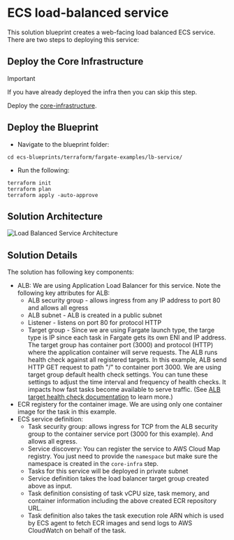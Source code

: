 # ECS load-balanced service

This solution blueprint creates a web-facing load balanced ECS service. There are two steps to deploying this service:

## Deploy the Core Infrastructure

> [!IMPORTANT]
> If you have already deployed the infra then you can skip this step.

Deploy the [core-infrastructure](../core-infra/core-infra.md).

## Deploy the Blueprint

- Navigate to the blueprint folder:

```shell
cd ecs-blueprints/terraform/fargate-examples/lb-service/
```

- Run the following:

```shell
terraform init
terraform plan
terraform apply -auto-approve
```

## Solution Architecture

![Load Balanced Service Architecture](../../../assets/images/lb-service.png)

## Solution Details

The solution has following key components:

- ALB: We are using Application Load Balancer for this service. Note the following key attributes for ALB:
    - ALB security group - allows ingress from any IP address to port 80 and allows all egress
    - ALB subnet - ALB is created in a public subnet
    - Listener - listens on port 80 for protocol HTTP
    - Target group - Since we are using Fargate launch type, the targe type is IP since each task in Fargate gets its own ENI and IP address. The target group has container port (3000) and protocol (HTTP) where the application container will serve requests. The ALB runs health check against all registered targets. In this example, ALB send HTTP GET request to path "/" to container port 3000. We are using target group default health check settings. You can tune these settings to adjust the time interval and frequency of health checks. It impacts how fast tasks become available to serve traffic. (See [ALB target health check documentation](https://docs.aws.amazon.com/elasticloadbalancing/latest/application/target-group-health-checks.html) to learn more.)
- ECR registery for the container image. We are using only one container image for the task in this example.
- ECS service definition:
    * Task security group: allows ingress for TCP from the ALB security group to the container service port (3000 for this example). And allows all egress.
    * Service discovery: You can register the service to AWS Cloud Map registry. You just need to provide the `namespace` but make sure the namespace is created in the `core-infra` step.
    * Tasks for this service will be deployed in private subnet
    * Service definition takes the load balancer target group created above as input.
    * Task definition consisting of task vCPU size, task memory, and container information including the above created ECR repository URL.
    * Task definition also takes the task execution role ARN which is used by ECS agent to fetch ECR images and send logs to AWS CloudWatch on behalf of the task.
